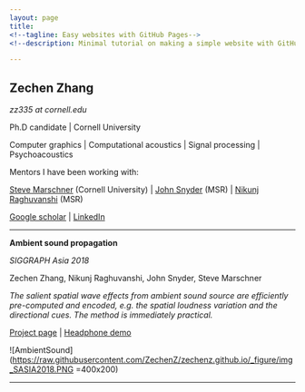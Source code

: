 ```yaml
---
layout: page
title: 
<!--tagline: Easy websites with GitHub Pages-->
<!--description: Minimal tutorial on making a simple website with GitHub Pages-->

---
```


## Zechen Zhang

*zz335 at cornell.edu*

Ph.D candidate 
| 
Cornell University

Computer graphics 
| 
Computational acoustics 
| 
Signal processing 
| 
Psychoacoustics

Mentors I have been working with:

 [Steve Marschner](https://www.cs.cornell.edu/~srm/) (Cornell University)
 | 
 [John Snyder](https://www.microsoft.com/en-us/research/people/johnsny/) (MSR) 
 | 
 [Nikunj Raghuvanshi](http://www.nikunjr.com/) (MSR)

[Google scholar](https://scholar.google.com/citations?hl=en&user=RBDHu9UAAAAJ&view_op=list_works&authuser=1&gmla=AJsN-F7-xJ-lFabohOk8iR_vInc7314F38GcgjprXTWMlz5Qu0eqU3JYjJY22_f0SQln2eVbm7cqvWmnW6qqBqyoQLDnvhKmTA)
| [LinkedIn](https://www.linkedin.com/in/zechen-zhang-836a6b58/)

---

**Ambient sound propagation**

 *SIGGRAPH Asia 2018*

Zechen Zhang, Nikunj Raghuvanshi, John Snyder, Steve Marschner

*The salient spatial wave effects from ambient sound source are efficiently pre-computed and encoded, e.g. the spatial loudness variation and the directional cues. The method is immediately practical.*

[Project page](https://zechenz.github.io) 
| 
[Headphone demo](https://zechenz.github.io)

![AmbientSound](https://raw.githubusercontent.com/ZechenZ/zechenz.github.io/_figure/img_SASIA2018.PNG =400x200)

---